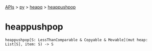 [APIs](../../index.md) > [py](../index.md) > [heapq](./index.md) > [heappushpop]()

# heappushpop

```
heappushpop[S: LessThanComparable & Copyable & Movable](mut heap: List[S], item: S) -> S
```
